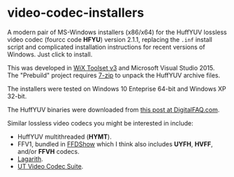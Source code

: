 # video-codec-installers

A modern pair of MS-Windows installers (x86/x64) for the HuffYUV lossless video codec (fourcc code **HFYU**) version 2.1.1, replacing the `.inf` install script and complicated installation instructions for recent versions of Windows. Just click to install.

This was developed in [WiX Toolset v3](https://wixtoolset.org/) and Microsoft Visual Studio 2015. The "Prebuild" project requires [7-zip](https://www.7-zip.org/) to unpack the HuffYUV archive files.

The installers were tested on Windows 10 Enteprise 64-bit and Windows XP 32-bit.

The HuffYUV binaries were downloaded from [this post at DigitalFAQ.com](http://www.digitalfaq.com/forum/video-conversion/1727-virtualdub-filters-pre.html).

Similar lossless video codecs you might be interested in include:

* HuffYUV multithreaded (**HYMT**).
* FFV1, bundled in [FFDShow](https://www.videohelp.com/software/ffdshow) which I think also includes **UYFH**, **HVFF**, and/or **FFVH** codecs.
* [Lagarith](https://www.videohelp.com/software/Lagarith-Lossless-Video-Codec).
* [UT Video Codec Suite](https://www.videohelp.com/software/Ut-Video-Codec-Suite).
